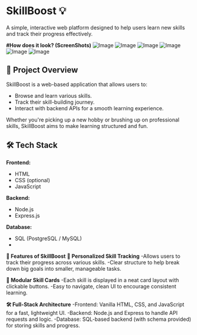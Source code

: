 # SkillBoost 💡
A simple, interactive web platform designed to help users learn new skills and track their progress effectively.


**#How does it look? (ScreenShots)**
![Image](https://github.com/user-attachments/assets/5253ce72-3d45-4389-870a-815ab675d68f)
![Image](https://github.com/user-attachments/assets/7269b4fc-db9b-4303-988c-5e3f7b0f64b5)
![Image](https://github.com/user-attachments/assets/7507ead4-23b5-44d8-afef-7a86cdb26f3e)
![Image](https://github.com/user-attachments/assets/0b8c574a-9ca8-4788-bad9-6cb834f278b0)
![Image](https://github.com/user-attachments/assets/a2815fb5-e2de-41dc-83cf-0fd4354c4742)
![Image](https://github.com/user-attachments/assets/d966ee9c-bd1a-4d05-95ff-d39ba67427b5)
## 🚀 Project Overview

SkillBoost is a web-based application that allows users to:
- Browse and learn various skills.
- Track their skill-building journey.
- Interact with backend APIs for a smooth learning experience.

Whether you're picking up a new hobby or brushing up on professional skills, SkillBoost aims to make learning structured and fun.

## 🛠️ Tech Stack

**Frontend:**
- HTML
- CSS (optional)
- JavaScript

**Backend:**
- Node.js
- Express.js

**Database:**
- SQL (PostgreSQL / MySQL)
- 
**🚀 Features of SkillBoost**
**🎯 Personalized Skill Tracking**
-Allows users to track their progress across various skills.
-Clear structure to help break down big goals into smaller, manageable tasks.

**🧩 Modular Skill Cards**
-Each skill is displayed in a neat card layout with clickable buttons.
-Easy to navigate, clean UI to encourage consistent learning.

**🛠️ Full-Stack Architecture**
-Frontend: Vanilla HTML, CSS, and JavaScript for a fast, lightweight UI.
-Backend: Node.js and Express to handle API requests and logic.
-Database: SQL-based backend (with schema provided) for storing skills and progress.

